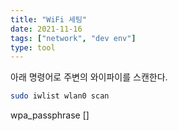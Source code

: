 ```yaml
---
title: "WiFi 세팅"
date: 2021-11-16
tags: ["network", "dev env"]
type: tool
---
```



 아래 명령어로 주변의 와이파이를 스캔한다.

```bash
sudo iwlist wlan0 scan
```


wpa_passphrase []

